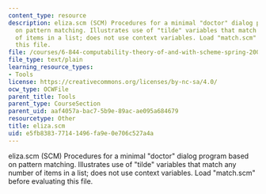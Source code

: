 ```yaml
---
content_type: resource
description: eliza.scm (SCM) Procedures for a minimal "doctor" dialog program based
  on pattern matching. Illustrates use of "tilde" variables that match any number
  of items in a list; does not use context variables. Load "match.scm" before evaluating
  this file.
file: /courses/6-844-computability-theory-of-and-with-scheme-spring-2003/e5fb838377141496fa9e0e706c527a4a_eliza.scm
file_type: text/plain
learning_resource_types:
- Tools
license: https://creativecommons.org/licenses/by-nc-sa/4.0/
ocw_type: OCWFile
parent_title: Tools
parent_type: CourseSection
parent_uid: aaf4057a-bac7-5b9e-89ac-ae095a684679
resourcetype: Other
title: eliza.scm
uid: e5fb8383-7714-1496-fa9e-0e706c527a4a
---
```

eliza.scm (SCM) Procedures for a minimal "doctor" dialog program based on pattern matching. Illustrates use of "tilde" variables that match any number of items in a list; does not use context variables. Load "match.scm" before evaluating this file.